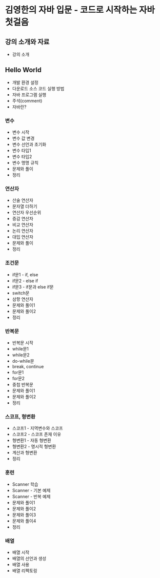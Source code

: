 # 김영한의 자바 입문 - 코드로 시작하는 자바 첫걸음

## 강의 소개와 자료

- 강의 소개

## Hello World

- 개발 환경 설정
- 다운로드 소스 코드 실행 방법
- 자바 프로그램 실행
- 주석(comment)
- 자바란?

### 변수

- 변수 시작
- 변수 값 변경
- 변수 선언과 초기화
- 변수 타입1
- 변수 타입2
- 변수 명명 규칙
- 문제와 풀이
- 정리

### 연산자

- 산술 연산자
- 문자열 더하기
- 연산자 우선순위
- 증감 연산자
- 비교 연산자
- 논리 연산자
- 대입 연산자
- 문제와 풀이
- 정리

### 조건문

- if문1 - if, else
- if문2 - else if
- if문3 - if문과 else if문
- switch문
- 삼항 연산자
- 문제와 풀이1
- 문제와 풀이2
- 정리

### 반복문

- 반복문 시작
- while문1
- while문2
- do-while문
- break, continue
- for문1
- for문2
- 중첩 반복문
- 문제와 풀이1
- 문제와 풀이2
- 정리

### 스코프, 형변환

- 스코프1 - 지역변수와 스코프
- 스코프2 - 스코프 존재 이유
- 형변환1 - 자동 형변환
- 형변환2 - 명시적 형변환
- 계산과 형변환
- 정리

### 훈련

- Scanner 학습
- Scanner - 기본 예제
- Scanner - 반복 예제
- 문제와 풀이1
- 문제와 풀이2
- 문제와 풀이3
- 문제와 풀이4
- 정리

### 배열

- 배열 시작
- 배열의 선언과 생성
- 배열 사용
- 배열 리펙토링